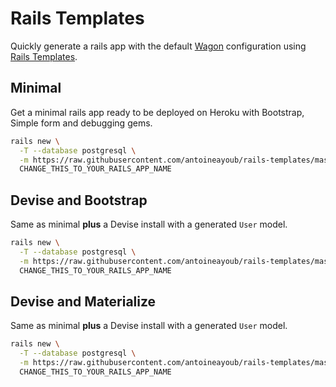 # Rails Templates

Quickly generate a rails app with the default [Wagon](http://www.lewagon.org) configuration
using [Rails Templates](http://guides.rubyonrails.org/rails_application_templates.html).


## Minimal

Get a minimal rails app ready to be deployed on Heroku with Bootstrap, Simple form and
debugging gems.

```bash
rails new \
  -T --database postgresql \
  -m https://raw.githubusercontent.com/antoineayoub/rails-templates/master/minimal.rb \
  CHANGE_THIS_TO_YOUR_RAILS_APP_NAME
```

## Devise and Bootstrap

Same as minimal **plus** a Devise install with a generated `User` model.


```bash
rails new \
  -T --database postgresql \
  -m https://raw.githubusercontent.com/antoineayoub/rails-templates/master/devise.rb \
  CHANGE_THIS_TO_YOUR_RAILS_APP_NAME
```
## Devise and Materialize

Same as minimal **plus** a Devise install with a generated `User` model.


```bash
rails new \
  -T --database postgresql \
  -m https://raw.githubusercontent.com/antoineayoub/rails-templates/master/devise_materialize.rb \
  CHANGE_THIS_TO_YOUR_RAILS_APP_NAME
```
